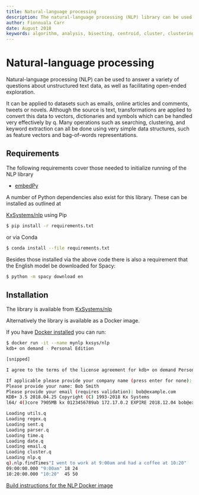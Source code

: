```yaml
---
title: Natural-language processing
description: The natural-language processing (NLP) library can be used to answer a variety of questions about unstructured text data, as well as facilitating open-ended exploration.
author: Fionnuala Carr
date: August 2018
keywords: algorithm, analysis, bisecting, centroid, cluster, clustering, comparison, corpora, corpus, document, email, feature, file, k-mean, kdbplus, learning, library, machine, machine learning, mbox, message, ml, nlp, parse, parsing, q, sentiment, similarity, string function, vector
---
```


# <i class="fas fa-share-alt"></i> Natural-language processing 


Natural-language processing (NLP) can be used to answer a variety of questions about unstructured text data, as well as facilitating open-ended exploration.

It can be applied to datasets such as emails, online articles and comments, tweets or novels. Although the source is text, transformations are applied to convert this data to vectors, dictionaries and symbols which can be handled very effectively by q. Many operations such as searching, clustering, and keyword extraction can all be done using very simple data structures, such as feature vectors and bag-of-words representations.

## Requirements

The following requirements cover those needed to initialize running of the NLP library

-   [embedPy](../embedpy/index.md)

A number of Python dependencies also exist for this library. These can be installed as outlined at

<i class="fab fa-github"></i>
[KxSystems/nlp](https://github.com/kxsystems/nlp)
using Pip

```bash
$ pip install -r requirements.txt
```

or via Conda

```bash
$ conda install --file requirements.txt
```

Besides those installed via the above code there is also a requirement that the English model be downloaded for Spacy:

```bash
$ python -m spacy download en
```


## Installation

The library is available from
<i class="fab fa-github"></i> [KxSystems/nlp](https://github.com/kxsystems/nlp)

Alternatively the library is available as a Docker image.

If you have [Docker installed](https://www.docker.com/products/docker-engine) you can run:

```bash
$ docker run -it --name mynlp kxsys/nlp
kdb+ on demand - Personal Edition

[snipped]

I agree to the terms of the license agreement for kdb+ on demand Personal Edition (N/y): y

If applicable please provide your company name (press enter for none): ACME Limited
Please provide your name: Bob Smith
Please provide your email (requires validation): bob@example.com
KDB+ 3.5 2018.04.25 Copyright (C) 1993-2018 Kx Systems
l64/ 4()core 7905MB kx 0123456789ab 172.17.0.2 EXPIRE 2018.12.04 bob@example.com KOD #0000000

Loading utils.q
Loading regex.q
Loading sent.q
Loading parser.q
Loading time.q
Loading date.q
Loading email.q
Loading cluster.q
Loading nlp.q
q).nlp.findTimes"I went to work at 9:00am and had a coffee at 10:20"
09:00:00.000 "9:00am" 18 24
10:20:00.000 "10:20"  45 50
```

<i class="fab fa-github"></i>
[Build instructions for the NLP Docker image](https://github.com/KxSystems/nlp/blob/master/docker/README.md)
